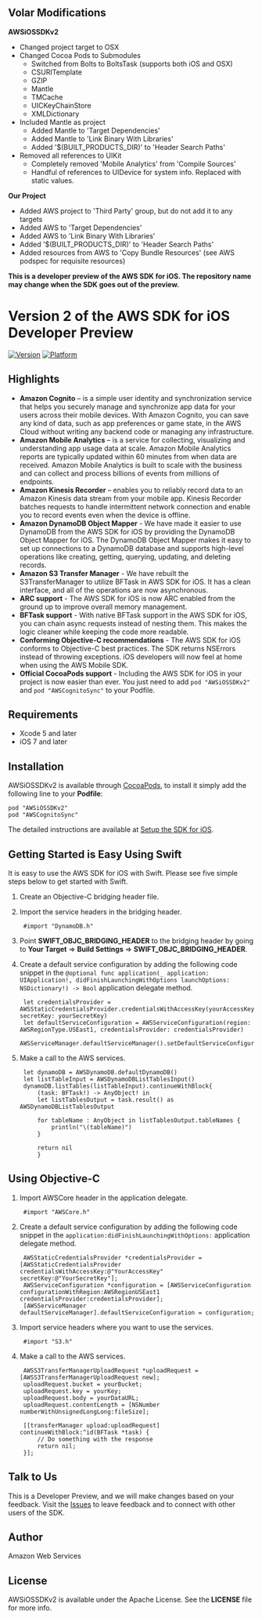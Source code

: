 ## Volar Modifications

**AWSiOSSDKv2**

* Changed project target to OSX
* Changed Cocoa Pods to Submodules
	* Switched from Bolts to BoltsTask (supports both iOS and OSX)
	* CSURITemplate
	* GZIP
	* Mantle
	* TMCache
	* UICKeyChainStore
	* XMLDictionary
* Included Mantle as project
	* Added Mantle to 'Target Dependencies'
	* Added Mantle to 'Link Binary With Libraries'
	* Added '$(BUILT_PRODUCTS_DIR)' to 'Header Search Paths'
* Removed all references to UIKit
	* Completely removed 'Mobile Analytics' from 'Compile Sources'
	* Handful of references to UIDevice for system info. Replaced with static values.

**Our Project**

* Added AWS project to 'Third Party' group, but do not add it to any targets
* Added AWS to 'Target Dependencies'
* Added AWS to 'Link Binary With Libraries'
* Added '$(BUILT_PRODUCTS_DIR)' to 'Header Search Paths'
* Added resources from AWS to 'Copy Bundle Resources' (see AWS podspec for requisite resources)

**This is a developer preview of the AWS SDK for iOS. The repository name may change when the SDK goes out of the preview.**

# Version 2 of the AWS SDK for iOS Developer Preview

[![Version](http://cocoapod-badges.herokuapp.com/v/AWSiOSSDKv2/badge.png)](http://cocoadocs.org/docsets/AWSiOSSDKv2)
[![Platform](http://cocoapod-badges.herokuapp.com/p/AWSiOSSDKv2/badge.png)](http://cocoadocs.org/docsets/AWSiOSSDKv2)

## Highlights

* **Amazon Cognito** – is a simple user identity and synchronization service that helps you securely manage and synchronize app data for your users across their mobile devices. With Amazon Cognito, you can save any kind of data, such as app preferences or game state, in the AWS Cloud without writing any backend code or managing any infrastructure.
* **Amazon Mobile Analytics** – is a service for collecting, visualizing and understanding app usage data at scale. Amazon Mobile Analytics reports are typically updated within 60 minutes from when data are received. Amazon Mobile Analytics is built to scale with the business and can collect and process billions of events from millions of endpoints.
* **Amazon Kinesis Recorder** – enables you to reliably record data to an Amazon Kinesis data stream from your mobile app. Kinesis Recorder batches requests to handle intermittent network connection and enable you to record events even when the device is offline.
* **Amazon DynamoDB Object Mapper** - We have made it easier to use DynamoDB from the AWS SDK for iOS by providing the DynamoDB Object Mapper for iOS. The DynamoDB Object Mapper makes it easy to set up connections to a DynamoDB database and supports high-level operations like creating, getting, querying, updating, and deleting records.
* **Amazon S3 Transfer Manager** - We have rebuilt the S3TransferManager to utilize BFTask in AWS SDK for iOS. It has a clean interface, and all of the operations are now asynchronous.
* **ARC support** - The AWS SDK for iOS is now ARC enabled from the ground up to improve overall memory management.
* **BFTask support** - With native BFTask support in the AWS SDK for iOS, you can chain async requests instead of nesting them. This makes the logic cleaner while keeping the code more readable.
* **Conforming Objective-C recommendations** - The AWS SDK for iOS conforms to Objective-C best practices. The SDK returns NSErrors instead of throwing exceptions. iOS developers will now feel at home when using the AWS Mobile SDK.
* **Official CocoaPods support** - Including the AWS SDK for iOS in your project is now easier than ever. You just need to add `pod "AWSiOSSDKv2"` and `pod "AWSCognitoSync"` to your Podfile.

## Requirements

* Xcode 5 and later
* iOS 7 and later

## Installation

AWSiOSSDKv2 is available through [CocoaPods](http://cocoapods.org), to install
it simply add the following line to your **Podfile**:

    pod "AWSiOSSDKv2"
    pod "AWSCognitoSync"

The detailed instructions are available at [Setup the SDK for iOS](http://docs.aws.amazon.com/mobile/sdkforios/developerguide/setup.html).

## Getting Started is Easy Using Swift


It is easy to use the AWS SDK for iOS with Swift. Please see five simple steps below to get started with Swift.

1. Create an Objective-C bridging header file.
1. Import the service headers in the bridging header.

		#import "DynamoDB.h"

1. Point **SWIFT_OBJC_BRIDGING_HEADER** to the bridging header by going to **Your Target** => **Build Settings** => **SWIFT_OBJC_BRIDGING_HEADER**.

1. Create a default service configuration by adding the following code snippet in the `@optional func application(_ application: UIApplication!, didFinishLaunchingWithOptions launchOptions: NSDictionary!) -> Bool` application delegate method.

        let credentialsProvider = AWSStaticCredentialsProvider.credentialsWithAccessKey(yourAccessKey, secretKey: yourSecretKey)
        let defaultServiceConfiguration = AWSServiceConfiguration(region: AWSRegionType.USEast1, credentialsProvider: credentialsProvider)
        AWSServiceManager.defaultServiceManager().setDefaultServiceConfiguration(defaultServiceConfiguration)

1. Make a call to the AWS services.

		let dynamoDB = AWSDynamoDB.defaultDynamoDB()
        let listTableInput = AWSDynamoDBListTablesInput()
        dynamoDB.listTables(listTableInput).continueWithBlock{
            (task: BFTask!) -> AnyObject! in
            let listTablesOutput = task.result() as AWSDynamoDBListTablesOutput

            for tableName : AnyObject in listTablesOutput.tableNames {
                println("\(tableName)")
            }

            return nil
            }


## Using Objective-C

1. Import AWSCore header in the application delegate.

		#import "AWSCore.h"

1. Create a default service configuration by adding the following code snippet in the `application:didFinishLaunchingWithOptions:` application delegate method.

	    AWSStaticCredentialsProvider *credentialsProvider = [AWSStaticCredentialsProvider credentialsWithAccessKey:@"YourAccessKey" secretKey:@"YourSecretKey"];
	    AWSServiceConfiguration *configuration = [AWSServiceConfiguration configurationWithRegion:AWSRegionUSEast1 credentialsProvider:credentialsProvider];
	    [AWSServiceManager defaultServiceManager].defaultServiceConfiguration = configuration;

1. Import service headers where you want to use the services.

		#import "S3.h"

1. Make a call to the AWS services.

		AWSS3TransferManagerUploadRequest *uploadRequest = [AWSS3TransferManagerUploadRequest new];
	    uploadRequest.bucket = yourBucket;
	    uploadRequest.key = yourKey;
	    uploadRequest.body = yourDataURL;
	    uploadRequest.contentLength = [NSNumber numberWithUnsignedLongLong:fileSize];
	
	    [[transferManager upload:uploadRequest] continueWithBlock:^id(BFTask *task) {
	    	// Do something with the response
	        return nil;
	    }];

## Talk to Us
This is a Developer Preview, and we will make changes based on your feedback. Visit the [Issues](/aws/aws-ask-ios-v2/issues) to leave feedback and to connect with other users of the SDK.


## Author

Amazon Web Services

## License

AWSiOSSDKv2 is available under the Apache License. See the **LICENSE** file for more info.